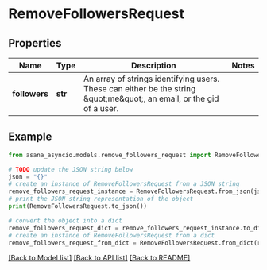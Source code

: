 # RemoveFollowersRequest


## Properties

Name | Type | Description | Notes
------------ | ------------- | ------------- | -------------
**followers** | **str** | An array of strings identifying users. These can either be the string \&quot;me\&quot;, an email, or the gid of a user. | 

## Example

```python
from asana_asyncio.models.remove_followers_request import RemoveFollowersRequest

# TODO update the JSON string below
json = "{}"
# create an instance of RemoveFollowersRequest from a JSON string
remove_followers_request_instance = RemoveFollowersRequest.from_json(json)
# print the JSON string representation of the object
print(RemoveFollowersRequest.to_json())

# convert the object into a dict
remove_followers_request_dict = remove_followers_request_instance.to_dict()
# create an instance of RemoveFollowersRequest from a dict
remove_followers_request_from_dict = RemoveFollowersRequest.from_dict(remove_followers_request_dict)
```
[[Back to Model list]](../README.md#documentation-for-models) [[Back to API list]](../README.md#documentation-for-api-endpoints) [[Back to README]](../README.md)


